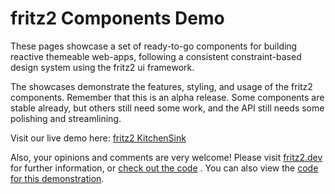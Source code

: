 # fritz2 Components Demo

These pages showcase a set of ready-to-go components for building reactive themeable web-apps,
following a consistent constraint-based design system using the fritz2 ui framework.

The showcases demonstrate the features, styling, and usage of the fritz2 components. Remember that this is an alpha release.
Some components are stable already, but others still need some work, and the API still needs some polishing and streamlining.

Visit our live demo here: [fritz2 KitchenSink](https://components.fritz2.dev)

Also, your opinions and comments are very welcome! Please visit [fritz2.dev](http://fritz2.dev) for further information, or [check out the code](https://github.com/jwstegemann/fritz2)
. You can also view the
[code for this demonstration](https://github.com/jwstegemann/fritz2-kitchensink).
